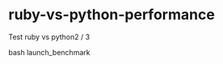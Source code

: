 ruby-vs-python-performance
==========================

Test ruby vs python2 / 3

bash launch_benchmark

